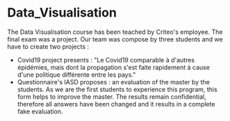# Data_Visualisation

The Data Visualisation course has been teached by Criteo's employee.
The final exam was a project. Our team was compose by three students and we have to create two projects :
* Covid19 project presents : "Le Covid19  comparable à d'autres épidémies, mais dont la propagation s'est faite rapidement à cause d'une politique différente entre les pays."
* Questionnaire's IASD proposes : an evaluation of the master by the students. As we are the first students to experience this program, this form helps to improve the master.
The results remain confidential, therefore all answers have been changed and it results in a complete fake evaluation.